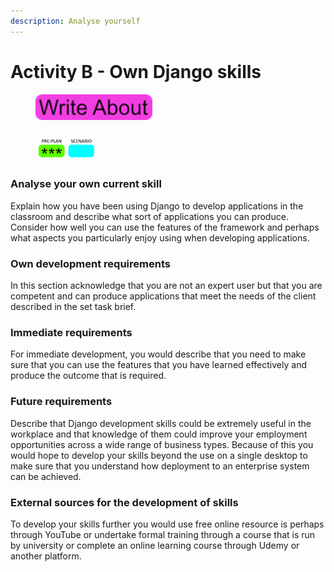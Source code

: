 ```yaml
---
description: Analyse yourself
---
```


# Activity B - Own Django skills

<div align="left">

<figure><img src=".gitbook/assets/image (5).png" alt=""><figcaption></figcaption></figure>

</div>

<div align="left">

<figure><img src=".gitbook/assets/image (7).png" alt=""><figcaption></figcaption></figure>

</div>

### Analyse your own current skill

Explain how you have been using Django to develop applications in the classroom and describe what sort of applications you can produce. Consider how well you can use the features of the framework and perhaps what aspects you particularly enjoy using when developing applications.

### Own development requirements

In this section acknowledge that you are not an expert user but that you are competent and can produce applications that meet the needs of the client described in the set task brief.

### Immediate requirements

For immediate development, you would describe that you need to make sure that you can use the features that you have learned effectively and produce the outcome that is required.

### Future requirements

Describe that Django development skills could be extremely useful in the workplace and that knowledge of them could improve your employment opportunities across a wide range of business types. Because of this you would hope to develop your skills beyond the use on a single desktop to make sure that you understand how deployment to an enterprise system can be achieved.

### External sources for the development of skills

To develop your skills further you would use free online resource is perhaps through YouTube or undertake formal training through a course that is run by university or complete an online learning course through Udemy or another platform.
